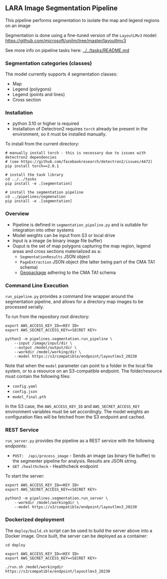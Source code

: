
## LARA Image Segmentation Pipeline


This pipeline performs segmentation to isolate the map and legend regions on an image

Segmentation is done using a fine-tuned version of the `LayoutLMv3` model:
https://github.com/microsoft/unilm/tree/master/layoutlmv3

See more info on pipeline tasks here: [../../tasks/README.md](../../tasks/README.md)

### Segmentation categories (classes)

The model currently supports 4 segmentation classes:
* Map
* Legend (polygons)
* Legend (points and lines)
* Cross section

### Installation

* python 3.10 or higher is required
* Installation of Detectron2 requires `torch` already be present in the environment, so it must be installed manually.

To install from the current directory:
```
# manually install torch - this is necessary due to issues with detectron2 dependencies
# (see https://github.com/facebookresearch/detectron2/issues/4472)
pip install torch==2.0.1

# install the task library
cd ../../tasks
pip install -e .[segmentation]

# install the segmentation pipeline
cd ../pipelines/segmenation
pip install -e .[segmentation]
```

### Overview ###

* Pipeline is defined in `segmentation_pipeline.py` and is suitable for integration into other systems
* Model weights can be input from S3 or local drive
* Input is a image (ie binary image file buffer)
* Ouput is the set of map polygons capturing the map region, legend areas and cross sections materialized as a:
  * `SegmentationResults` JSON object
  * `PageExtraction` JSON object (the latter being part of the CMA TA1 schema)
  * [Geopackage](geopackage.org) adhering to the CMA TA1 schema

### Command Line Execution ###
`run_pipeline.py` provides a command line wrapper around the segmentation pipeline, and allows for a directory map images to be processed serially.

To run from the repository root directory:
```
export AWS_ACCESS_KEY_ID=<KEY ID>
export AWS_SECRET_ACCESS_KEY=<SECRET KEY>

python3 -m pipelines.segmentation.run_pipeline \
    --input /image/input/dir \
    --output /model/output/dir \
    --workdir /model/working/dir \
    --model https://s3/compatible/endpoint/layoutlmv3_20230
```

Note that when the `model` parameter can point to a folder in the local file system, or to a resource on an S3-compatible endpoint. The folder/resource must contain the following files:
* `config.yaml`
* `config.json`
* `model_final.pth`

In the S3 case, the `AWS_ACCESS_KEY_ID` and `AWS_SECRET_ACCESS_KEY` environment variables must be set accordingly.  The model weights an configuration files will be fetched from the S3 endpoint and cached.

### REST Service ###
`run_server.py` provides the pipeline as a REST service with the following endpoints:
* ```POST:  /api/process_image``` - Sends an image (as binary file buffer) to the segmenter pipeline for analysis. Results are JSON string.
* ```GET /healthcheck``` - Healthcheck endpoint

To start the server:
```
export AWS_ACCESS_KEY_ID=<KEY ID>
export AWS_SECRET_ACCESS_KEY=<SECRET KEY>

python3 -m pipelines.segmentation.run_server \
    --workdir /model/workingdir \
    --model https://s3/compatible/endpoint/layoutlmv3_20230
```

### Dockerized deployment
The `deploy/build.sh` script can be used to build the server above into a Docker image.  Once built, the server can be deployed as a container:

```
cd deploy

export AWS_ACCESS_KEY_ID=<KEY ID>
export AWS_SECRET_ACCESS_KEY=<SECRET KEY>

./run.sh /model/workingdir https://s3/compatible/endpoint/layoutlmv3_20230
```

